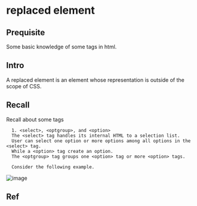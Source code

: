 # replaced element
## Prequisite
Some basic knowledge of some tags in html.

## Intro
A replaced element is an element whose representation is outside of the scope of CSS.

## Recall
Recall about some tags
      
      1. <select>, <optgroup>, and <option>
      The <select> tag handles its internal HTML to a selection list. 
      User can select one option or more options among all options in the <select> tag.
      While a <option> tag create an option.
      The <optgroup> tag groups one <option> tag or more <option> tags.
      
      Consider the following example.


![image](https://user-images.githubusercontent.com/75050655/236366333-99e3996a-7069-4637-94b1-43d51974162e.png)

      
      

## Ref
